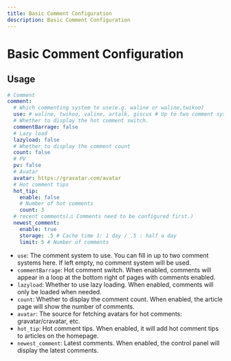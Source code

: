 ```yaml
---
title: Basic Comment Configuration
description: Basic Comment Configuration
---
```


# Basic Comment Configuration

## Usage

```yaml
# Comment
comment:
  # Which commenting system to use(e.g. waline or waline,twikoo)
  use: # waline, twikoo, valine, artalk, giscus # Up to two comment systems can be turned on at the same time
  # Whether to display the hot comment switch.
  commentBarrage: false
  # Lazy load
  lazyload: false
  # Whether to display the comment count
  count: false
  # PV
  pv: false
  # Avatar
  avatar: https://gravatar.com/avatar
  # Hot comment tips
  hot_tip:
    enable: false
    # Number of hot comments
    count: 3
  # recent comments(⚠️ Comments need to be configured first.)
  newest_comment:
    enable: true
    storage: .5 # Cache time 1: 1 day / .5 : half a day
    limit: 5 # Number of comments
```

* `use`: The comment system to use. You can fill in up to two comment systems here. If left empty, no comment system will be used.
* `commentBarrage`: Hot comment switch. When enabled, comments will appear in a loop at the bottom right of pages with comments enabled.
* `lazyload`: Whether to use lazy loading. When enabled, comments will only be loaded when needed.
* `count`: Whether to display the comment count. When enabled, the article page will show the number of comments.
* `avatar`: The source for fetching avatars for hot comments: gravatar/cravatar, etc.
* `hot_tip`: Hot comment tips. When enabled, it will add hot comment tips to articles on the homepage.
* `newest_comment`: Latest comments. When enabled, the control panel will display the latest comments.
